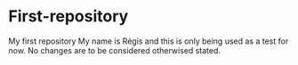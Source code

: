 # First-repository
My first repository
My name is Régis and this is only being used as a test for now. No changes are to be considered otherwised stated.
